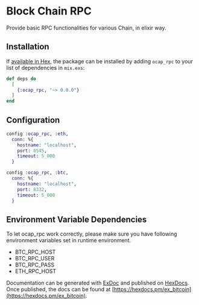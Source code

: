 # Block Chain RPC

Provide basic RPC functionalities for various Chain, in elixir way.

## Installation

If [available in Hex](https://hex.pm/docs/publish), the package can be installed
by adding `ocap_rpc` to your list of dependencies in `mix.exs`:

```elixir
def deps do
  [
    {:ocap_rpc, "~> 0.0.0"}
  ]
end
```

## Configuration

```elixir
config :ocap_rpc, :eth,
  conn: %{
    hostname: "localhost",
    port: 8545,
    timeout: 5_000
  }

config :ocap_rpc, :btc,
  conn: %{
    hostname: "localhost",
    port: 8332,
    timeout: 5_000
  }
```

## Environment Variable Dependencies

To let ocap_rpc work correctly, please make sure you have following environment variables set in runtime environment.

  - BTC_RPC_HOST
  - BTC_RPC_USER
  - BTC_RPC_PASS
  - ETH_RPC_HOST

Documentation can be generated with [ExDoc](https://github.com/elixir-lang/ex_doc)
and published on [HexDocs](https://hexdocs.pm). Once published, the docs can
be found at [https://hexdocs.pm/ex_bitcoin](https://hexdocs.pm/ex_bitcoin).
